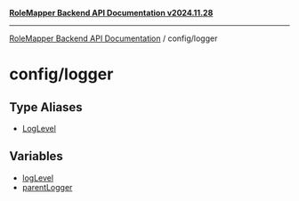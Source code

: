 [**RoleMapper Backend API Documentation v2024.11.28**](../../README.md)

***

[RoleMapper Backend API Documentation](../../modules.md) / config/logger

# config/logger

## Type Aliases

- [LogLevel](type-aliases/LogLevel.md)

## Variables

- [logLevel](variables/logLevel.md)
- [parentLogger](variables/parentLogger.md)

